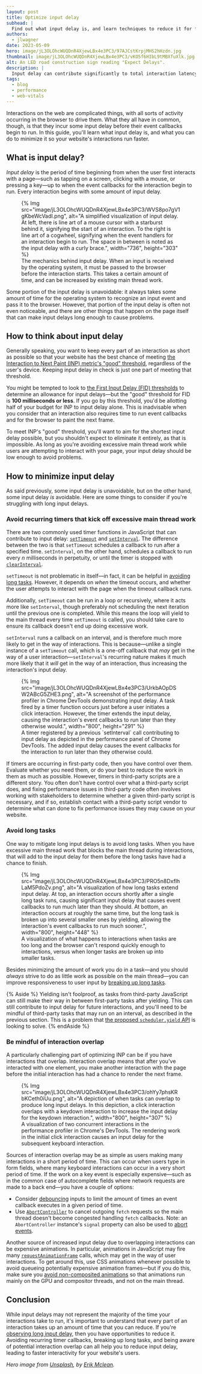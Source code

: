 ```yaml
---
layout: post
title: Optimize input delay
subhead: |
  Find out what input delay is, and learn techniques to reduce it for faster interactivity.
authors:
  - jlwagner
date: 2023-05-09
hero: image/jL3OLOhcWUQDnR4XjewLBx4e3PC3/97AJCstKrpjMHS2hHzdn.jpg
thumbnail: image/jL3OLOhcWUQDnR4XjewLBx4e3PC3/vKO5f6HIbL9tMBXfuXlk.jpg
alt: An LED road construction sign reading "Expect Delays".
description: |
  Input delay can contribute significantly to total interaction latency and negatively affect your page's INP. In this guide, learn what input delay is, and how you can reduce it for faster interactivity.
tags:
  - blog
  - performance
  - web-vitals
---
```


Interactions on the web are complicated things, with all sorts of activity occurring in the browser to drive them. What they all have in common, though, is that they incur some input delay before their event callbacks begin to run. In this guide, you'll learn what input delay is, and what you can do to minimize it so your website's interactions run faster.

## What is input delay?

_Input delay_ is the period of time beginning from when the user first interacts with a page—such as tapping on a screen, clicking with a mouse, or pressing a key—up to when the event callbacks for the interaction begin to run. Every interaction begins with some amount of input delay.

<figure>
  {% Img src="image/jL3OLOhcWUQDnR4XjewLBx4e3PC3/WVS8po7gV1gKbeWcVadI.png", alt="A simplified visualization of input delay. At left, there is line art of a mouse cursor with a starburst behind it, signifying the start of an interaction. To the right is line art of a cogwheel, signifying when the event handlers for an interaction begin to run. The space in between is noted as the input delay with a curly brace.", width="736", height="303" %}
  <figcaption>
    The mechanics behind input delay. When an input is received by the operating system, it must be passed to the browser before the interaction starts. This takes a certain amount of time, and can be increased by existing main thread work.
  </figcaption>
</figure>

Some portion of the input delay is unavoidable: it always takes some amount of time for the operating system to recognize an input event and pass it to the browser. However, that portion of the input delay is often not even noticeable, and there are other things that happen on the page itself that can make input delays long enough to cause problems.

## How to think about input delay

Generally speaking, you want to keep every part of an interaction as short as possible so that your website has the best chance of meeting [the Interaction to Next Paint (INP) metric's "good" threshold](/inp/#what-is-a-good-inp-score), regardless of the user's device. Keeping input delay in check is just one part of meeting that threshold.

You might be tempted to look to [the First Input Delay (FID) thresholds](/fid/#what-is-a-good-fid-score) to determine an allowance for input delays—but the "good" threshold for FID is **100 milliseconds or less**. If you go by this threshold, you'd be allotting half of your budget for INP to input delay alone. This is inadvisable when you consider that an interaction also requires time to run event callbacks and for the browser to paint the next frame.

To meet INP's "good" threshold, you'll want to aim for the shortest input delay possible, but you shouldn't expect to eliminate it entirely, as that is impossible. As long as you're avoiding excessive main thread work while users are attempting to interact with your page, your input delay should be low enough to avoid problems.

## How to minimize input delay

As said previously, some input delay is unavoidable, but on the other hand, some input delay _is_ avoidable. Here are some things to consider if you're struggling with long input delays.

### Avoid recurring timers that kick off excessive main thread work

There are two commonly used timer functions in JavaScript that can contribute to input delay: [`setTimeout`](https://developer.mozilla.org/docs/Web/API/setTimeout) and [`setInterval`](https://developer.mozilla.org/docs/Web/API/setInterval). The difference between the two is that `setTimeout` schedules a callback to run after a specified time. `setInterval`, on the other hand, schedules a callback to run every _n_ milliseconds in perpetuity, or until the timer is stopped with [`clearInterval`](https://developer.mozilla.org/docs/Web/API/clearInterval).

`setTimeout` is not problematic in itself—in fact, it can be helpful in [avoiding long tasks](#avoid-long-tasks). However, it depends on _when_ the timeout occurs, and whether the user attempts to interact with the page when the timeout callback runs.

Additionally, `setTimeout` can be run in a loop or recursively, where it acts more like `setInterval`, though preferably not scheduling the next iteration until the previous one is completed. While this means the loop will yield to the main thread every time `setTimeout` is called, you should take care to ensure its callback doesn't end up doing excessive work.

`setInterval` runs a callback on an interval, and is therefore much more likely to get in the way of interactions. This is because—unlike a single instance of a `setTimeout` call, which is a one-off callback that _may_ get in the way of a user interaction—`setInterval`'s recurring nature makes it much more likely that it _will_ get in the way of an interaction, thus increasing the interaction's input delay.

<figure>
  {% Img src="image/jL3OLOhcWUQDnR4XjewLBx4e3PC3/UrkbAOpDSW2ABcG5ZHE3.png", alt="A screenshot of the performance profiler in Chrome DevTools demonstrating input delay. A task fired by a timer function occurs just before a user initiates a click interaction. However, the timer extends the input delay, causing the interaction's event callbacks to run later than they otherwise would.", width="800", height="291" %}
  <figcaption>
    A timer registered by a previous `setInterval` call contributing to input delay as depicted in the performance panel of Chrome DevTools. The added input delay causes the event callbacks for the interaction to run later than they otherwise could.
  </figcaption>
</figure>

If timers are occurring in first-party code, then you have control over them. Evaluate whether you need them, or do your best to reduce the work in them as much as possible. However, timers in third-party scripts are a different story. You often don't have control over what a third-party script does, and fixing performance issues in third-party code often involves working with stakeholders to determine whether a given third-party script is necessary, and if so, establish contact with a third-party script vendor to determine what can done to fix performance issues they may cause on your website.

### Avoid long tasks

One way to mitigate long input delays is to avoid long tasks. When you have excessive main thread work that blocks the main thread during interactions, that will add to the input delay for them before the long tasks have had a chance to finish.

<figure>
  {% Img src="image/jL3OLOhcWUQDnR4XjewLBx4e3PC3/PRO5n8DxflhLaM5PdoZv.png", alt="A visualization of how long tasks extend input delay. At top, an interaction occurs shortly after a single long task runs, causing significant input delay that causes event callbacks to run much later than they should. At bottom, an interaction occurs at roughly the same time, but the long task is broken up into several smaller ones by yielding, allowing the interaction's event callbacks to run much sooner.", width="800", height="448" %}
  <figcaption>
    A visualization of what happens to interactions when tasks are too long and the browser can't respond quickly enough to interactions, versus when longer tasks are broken up into smaller tasks.
  </figcaption>
</figure>

Besides minimizing the amount of work you do in a task—and you should _always_ strive to do as little work as possible on the main thread—you can improve responsiveness to user input by [breaking up long tasks](/optimize-long-tasks/).

{% Aside %}
Yielding isn't foolproof, as tasks from third-party JavaScript can still make their way in between first-party tasks after yielding. This can still contribute to input delay for future interactions, and you'll need to be mindful of third-party tasks that may run on an interval, as described in the previous section. This is a problem that [the proposed `scheduler.yield` API](https://github.com/WICG/scheduling-apis/blob/main/explainers/yield-and-continuation.md) is looking to solve.
{% endAside %}

### Be mindful of interaction overlap

A particularly challenging part of optimizing INP can be if you have interactions that overlap. Interaction overlap means that after you've interacted with one element, you make another interaction with the page before the initial interaction has had a chance to render the next frame.

<figure>
  {% Img src="image/jL3OLOhcWUQDnR4XjewLBx4e3PC3/ohYy7phsKRbKCeth0iUu.png", alt="A depiction of when tasks can overlap to produce long input delays. In this depiction, a click interaction overlaps with a keydown interaction to increase the input delay for the keydown interaction.", width="800", height="307" %}
  <figcaption>
    A visualization of two concurrent interactions in the performance profiler in Chrome's DevTools. The rendering work in the initial click interaction causes an input delay for the subsequent keyboard interaction.
  </figcaption>
</figure>

Sources of interaction overlap may be as simple as users making many interactions in a short period of time. This can occur when users type in form fields, where many keyboard interactions can occur in a very short period of time. If the work on a key event is especially expensive—such as in the common case of autocomplete fields where network requests are made to a back end—you have a couple of options:

- Consider [debouncing](/debounce-your-input-handlers/) inputs to limit the amount of times an event callback executes in a given period of time.
- Use [`AbortController`](https://developer.mozilla.org/docs/Web/API/AbortController/abort) to cancel outgoing `fetch` requests so the main thread doesn't become congested handling `fetch` callbacks. Note: an `AbortController` instance's `signal` property can also be used to [abort events](https://developer.mozilla.org/docs/Web/API/AbortSignal/abort_event).

Another source of increased input delay due to overlapping interactions can be expensive animations. In particular, animations in JavaScript may fire many [`requestAnimationFrame`](https://developer.mozilla.org/docs/Web/API/window/requestAnimationFrame) calls, which may get in the way of user interactions. To get around this, use CSS animations whenever possible to avoid queueing potentially expensive animation frames—but if you do this, make sure you [avoid non-composited animations](https://developer.chrome.com/en/docs/lighthouse/performance/non-composited-animations/) so that animations run mainly on the GPU and compositor threads, and not on the main thread.

## Conclusion

While input delays may not represent the majority of the time your interactions take to run, it's important to understand that every part of an interaction takes up an amount of time that you can reduce. If you're [observing long input delay](/diagnose-slow-interactions-in-the-lab/#how-to-identify-long-input-delays), then you have opportunities to reduce it. Avoiding recurring timer callbacks, breaking up long tasks, and being aware of potential interaction overlap can all help you to reduce input delay, leading to faster interactivity for your website's users.

_Hero image from [Unsplash](https://unsplash.com/), by [Erik Mclean](https://unsplash.com/@introspectivedsgn)._
